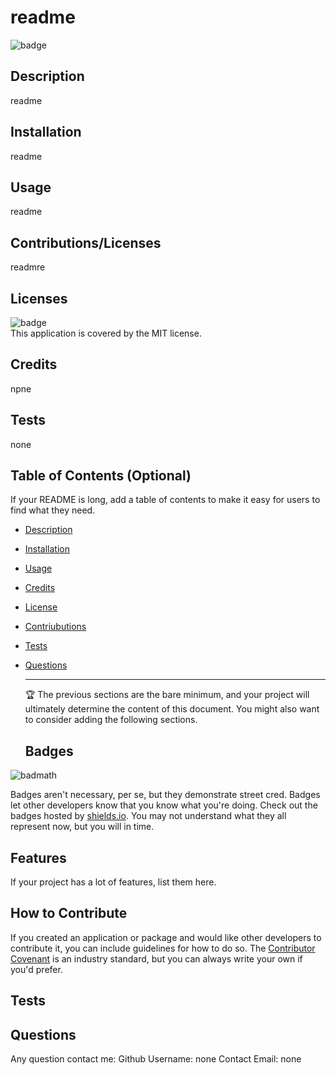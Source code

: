 # readme
  ![badge](https://img.shields.io/badge/license-MIT-brightgreen)<br />

## Description

readme

## Installation
readme

## Usage
readme


## Contributions/Licenses
readmre

## Licenses
![badge](https://img.shields.io/badge/license-MIT-brightgreen)
<br />
This application is covered by the MIT license. 

## Credits
npne

## Tests
none


## Table of Contents (Optional)

If your README is long, add a table of contents to make it easy for users to find what they need.

- [Description](#description)
- [Installation](#installation)
- [Usage](#usage)
- [Credits](#credits)
- [License](#license)
- [Contriubutions](#contributions)
- [Tests](#tests)
- [Questions](#questions)

  ---
  
  🏆 The previous sections are the bare minimum, and your project will ultimately determine the content of this document. You might also want to consider adding the following sections.
  

  ## Badges

![badmath](https://img.shields.io/github/languages/top/lernantino/badmath)

Badges aren't necessary, per se, but they demonstrate street cred. Badges let other developers know that you know what you're doing. Check out the badges hosted by [shields.io](https://shields.io/). You may not understand what they all represent now, but you will in time.

## Features

If your project has a lot of features, list them here.

## How to Contribute

If you created an application or package and would like other developers to contribute it, you can include guidelines for how to do so. The [Contributor Covenant](https://www.contributor-covenant.org/) is an industry standard, but you can always write your own if you'd prefer.

## Tests

## Questions
Any question contact me:
Github Username: none </b>
Contact Email: none
